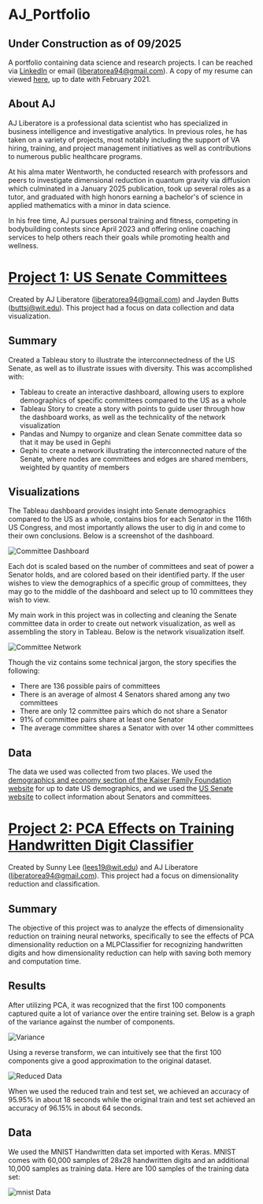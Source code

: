 # AJ_Portfolio
## Under Construction as of 09/2025
A portfolio containing data science and research projects. I can be reached via [LinkedIn](https://www.linkedin.com/in/aj-liberatore-118b551a0/) or email (liberatorea94@gmail.com). A copy of my resume can viewed [here](https://github.com/liberatorea94/AJ_Portfolio/blob/8732c3611dde9687b86cbf72a36d4ab78bf5d3f2/images/Online%20Resume.pdf), up to date with February 2021.

## About AJ
AJ Liberatore is a professional data scientist who has specialized in business intelligence and investigative analytics. In previous roles, he has taken on a variety of projects, most notably including the support of VA hiring, training, and project management initiatives as well as contributions to numerous public healthcare programs. 

At his alma mater Wentworth, he conducted research with professors and peers to investigate dimensional reduction in quantum gravity via diffusion which culminated in a January 2025 publication, took up several roles as a tutor, and graduated with high honors earning a bachelor's of science in applied mathematics with a minor in data science. 

In his free time, AJ pursues personal training and fitness, competing in bodybuilding contests since April 2023 and offering online coaching services to help others reach their goals while promoting health and wellness.

# [Project 1: US Senate Committees](https://github.com/liberatorea94/US-Senate-Committees)
Created by AJ Liberatore (liberatorea94@gmail.com) and Jayden Butts (buttsj@wit.edu). This project had a focus on data collection and data visualization.

## Summary
Created a Tableau story to illustrate the interconnectedness of the US Senate, as well as to illustrate issues with diversity. This was accomplished with:
* Tableau to create an interactive dashboard, allowing users to explore demographics of specific committees compared to the US as a whole
* Tableau Story to create a story with points to guide user through how the dashboard works, as well as the technicality of the network visualization
* Pandas and Numpy to organize and clean Senate committee data so that it may be used in Gephi
* Gephi to create a network illustrating the interconnected nature of the Senate, where nodes are committees and edges are shared members, weighted by quantity of members

## Visualizations

The Tableau dashboard provides insight into Senate demographics compared to the US as a whole, contains bios for each Senator in the 116th US Congress, and most importantly allows the user to dig in and come to their own conclusions. Below is a screenshot of the dashboard.

![Committee Dashboard](/images/Committee_Dashboard1.png)

Each dot is scaled based on the number of committees and seat of power a Senator holds, and are colored based on their identified party. If the user wishes to view the demographics of a specific group of committees, they may go to the middle of the dashboard and select up to 10 committees they wish to view.

My main work in this project was in collecting and cleaning the Senate committee data in order to create out network visualization, as well as assembling the story in Tableau. Below is the network visualization itself.

![Committee Network](/images/Committee_Network.png)

Though the viz contains some technical jargon, the story specifies the following:
* There are 136 possible pairs of committees
* There is an average of almost 4 Senators shared among any two committees
* There are only 12 committee pairs which do not share a Senator
* 91% of committee pairs share at least one Senator
* The average committee shares a Senator with over 14 other committees

## Data
The data we used was collected from two places. We used the [demographics and economy section of the Kaiser Family Foundation website](https://www.kff.org/state-category/demographics-and-the-economy/) for up to date US demographics, and we used the [US Senate website](https://www.senate.gov/reference/stats_and_lists.htm) to collect information about Senators and committees.

# [Project 2: PCA Effects on Training Handwritten Digit Classifier](https://github.com/lees19atwit/DS-Final)
Created by Sunny Lee (lees19@wit.edu) and AJ Liberatore (liberatorea94@gmail.com). This project had a focus on dimensionality reduction and classification.

## Summary
The objective of this project was to analyze the effects of dimensionality reduction on training neural networks, specifically to see the effects of PCA dimensionality reduction on a MLPClassifier for recognizing handwritten digits and how dimensionality reduction can help with saving both memory and computation time. 

## Results
After utilizing PCA, it was recognized that the first 100 components captured quite a lot of variance over the entire training set. Below is a graph of the variance against the number of components.

![Variance](/images/variance.png)

Using a reverse transform, we can intuitively see that the first 100 components give a good approximation to the original dataset.

![Reduced Data](/images/mnistreduced.png)

When we used the reduced train and test set, we achieved an accuracy of 95.95% in about 18 seconds while the original train and test set achieved an accuracy of 96.15% in about 64 seconds.

## Data
We used the MNIST Handwritten data set imported with Keras. MNIST comes with 60,000 samples of 28x28 handwritten digits and an additional 10,000 samples as training data. Here are 100 samples of the training data set:

![mnist Data](/images/mnist.png)
